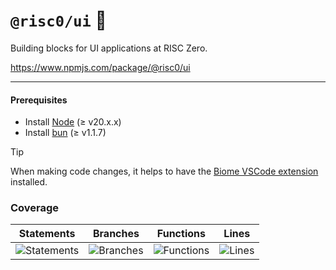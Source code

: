 # `@risc0/ui` 🎨

Building blocks for UI applications at RISC Zero.

https://www.npmjs.com/package/@risc0/ui

---

#### Prerequisites

- Install [Node](https://nodejs.org/en) (≥ v20.x.x)
- Install [bun](https://bun.sh/) (≥ v1.1.7)

> [!TIP]  
> When making code changes, it helps to have the [Biome VSCode extension](https://marketplace.visualstudio.com/items?itemName=biomejs.biome) installed.

### Coverage 

| Statements                  | Branches                | Functions                 | Lines             |
| --------------------------- | ----------------------- | ------------------------- | ----------------- |
| ![Statements](https://img.shields.io/badge/statements-39.2%25-red.svg?style=flat) | ![Branches](https://img.shields.io/badge/branches-68.11%25-red.svg?style=flat) | ![Functions](https://img.shields.io/badge/functions-43.75%25-red.svg?style=flat) | ![Lines](https://img.shields.io/badge/lines-39.2%25-red.svg?style=flat) |
